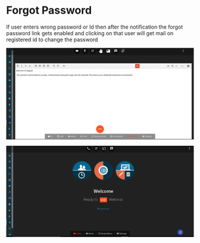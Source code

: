 # Forgot Password

If user enters wrong password or Id then after the notification the forgot password link gets enabled and clicking on that user will get mail on registered id to change the password

![](../.gitbook/assets/image%20%28182%29.png)

![](../.gitbook/assets/image%20%28194%29.png)



